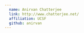 ```yaml
---
  name: Anirvan Chatterjee
  link: http://www.chatterjee.net/
  affiliation: UCSF
  github: anirvan
---
```

